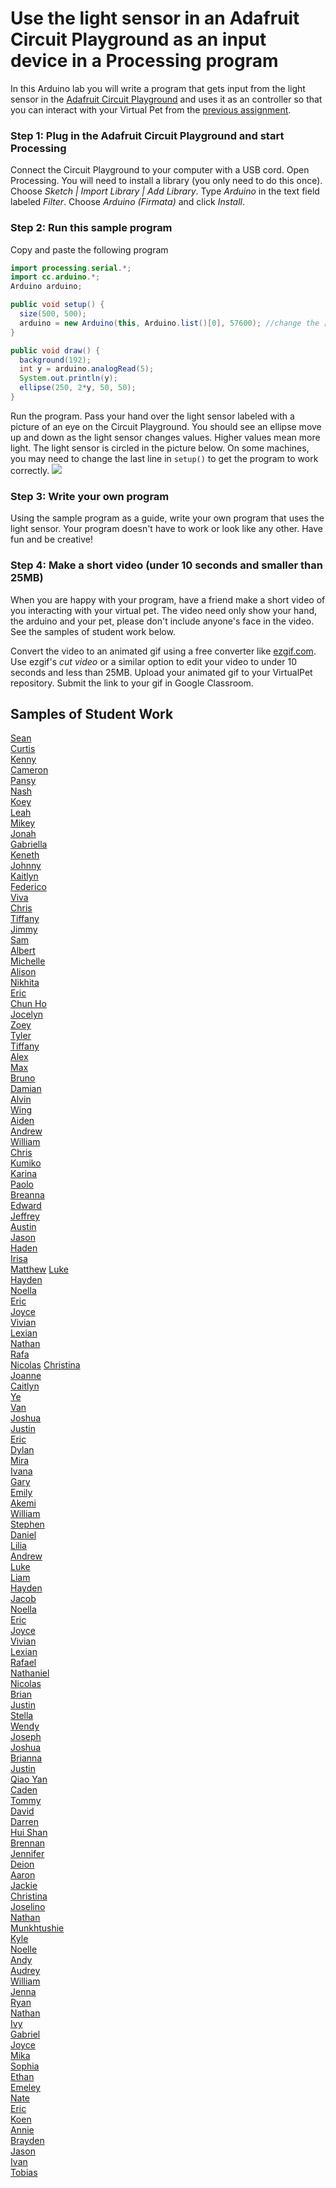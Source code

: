 # Use the light sensor in an Adafruit Circuit Playground as an input device in a Processing program
In this Arduino lab you will write a program that gets input from the light sensor in the [Adafruit Circuit Playground](https://www.adafruit.com/product/3000) and uses it as an controller so that you can interact with your Virtual Pet from the [previous assignment](https://github.com/APCSLowell/VirtualPet/blob/gh-pages/README.md#virtual-pet).

### Step 1: Plug in the Adafruit Circuit Playground and start Processing
Connect the Circuit Playground to your computer with a USB cord. Open Processing. You will need to install a library (you only need to do this once). Choose *Sketch | Import Library | Add Library*.  Type *Arduino* in the text field labeled *Filter*. Choose *Arduino (Firmata)* and click *Install*.

### Step 2: Run this sample program
Copy and paste the following program
```java {.line-numbers}
import processing.serial.*;
import cc.arduino.*;
Arduino arduino;

public void setup() {
  size(500, 500);
  arduino = new Arduino(this, Arduino.list()[0], 57600); //change the [0] to a [1] or [2] etc. if your program doesn't work
}

public void draw() {
  background(192);
  int y = arduino.analogRead(5);
  System.out.println(y);
  ellipse(250, 2*y, 50, 50);
}
```
Run the program. Pass your hand over the light sensor labeled with a picture of an eye on the Circuit Playground. You should see an ellipse move up and down as the light sensor changes values. Higher values mean more light. The light sensor is circled in the picture below. On some machines, you may need to change the last line in `setup()` to get the program to work correctly.
![](CircuitPlayground.PNG)

### Step 3: Write your own program
Using the sample program as a guide, write your own program that uses the light sensor. Your program doesn't have to work or look like any other. Have fun and be creative! 

### Step 4: Make a short video (under 10 seconds and smaller than 25MB)
When you are happy with your program, have a friend make a short video of you interacting with your virtual pet. The video need only show your hand, the arduino and your pet, please don't include anyone's face in the video. See the samples of student work below.   

Convert the video to an animated gif using a free converter like [ezgif.com](https://ezgif.com/). Use ezgif's *cut video* or a similar option to edit your video to under 10 seconds and less than 25MB. Upload your animated gif to your VirtualPet repository. Submit the link to your gif in Google Classroom. 

<!-- ### Have something cool that can be shown at back to school night?
Back to school night is Thursday September 19. Let me know if I can use your program at back to school night.   -->

Samples of Student Work
-----------------------
[Sean](https://github.com/GeraldJimes/VirtualPet/blob/gh-pages/ezgif.com-gif-maker.gif)   
[Curtis](https://github.com/curtischen1/VirtualPet/blob/gh-pages/LightSensor.gif)   
[Kenny](https://github.com/KennyCh13/VirtualPet/blob/gh-pages/ezgif.com-gif-maker.gif)   
[Cameron](https://github.com/CaNguyen1/VirtualPet/blob/gh-pages/IMG_6046.GIF)   
[Pansy](https://github.com/pakuang/VirtualPet/blob/gh-pages/ezgif.com-gif-maker.gif)   
[Nash](https://github.com/MoonNash/VirtualPet/blob/gh-pages/IMG_2826%20(1).GIF)   
[Koey](https://github.com/koeychan/VirtualPet/blob/gh-pages/ezgif.com-gif-maker.gif)   
[Leah](https://github.com/Lloyd2202/VirtualPet/blob/gh-pages/ezgif.com-gif-maker.gif)   
[Mikey](https://github.com/miosullivan/LightSensorController/blob/master/ezgif.com-gif-maker.gif)   
[Jonah](https://github.com/JonahWaldman/VirtualPet/blob/gh-pages/ezgif.com-gif-maker.gif)   
[Gabriella](https://github.com/gabriellasu/VirtualPet/blob/gh-pages/ezgif.com-gif-maker%20(1).gif)   
[Keneth](https://github.com/KenethL/VirtualPet/blob/gh-pages/ezgif.com-gif-maker.gif)   
[Johnny](https://github.com/Jlin202/VirtualPet/blob/gh-pages/ezgif-2-10cdb474aac4.gif)   
[Kaitlyn](https://github.com/kaiyenpepper/VirtualPet/blob/gh-pages/ezgif.com-gif-maker.gif)   
[Federico](https://github.com/feaprile/VirtualPet/blob/gh-pages/ezgif.com-gif-maker.gif)   
[Viva](https://github.com/vivavoong/VirtualPet/blob/gh-pages/interactingwithfish.gif)   
[Chris](https://github.com/TophTheBro/LightSensorController/blob/master/ezgif.com-video-to-gif.gif)   
[Tiffany](https://github.com/TILOUIE2/VirtualPet/blob/gh-pages/ezgif.com-gif-maker.gif)   
[Jimmy](https://github.com/Jimmy1433223/VirtualPet/blob/gh-pages/ezgif.com-gif-maker.gif)   
[Sam](https://github.com/SamRosenblum415/VirtualPet/blob/gh-pages/ezgif.com-gif-maker.gif)   
[Albert](https://github.com/alshi31/VirtualPet/blob/gh-pages/Albert%20Shi's%20Virtual%20Pet%20Panda%20GIF.gif)   
[Michelle](https://github.com/mitan4/VirtualPet/blob/gh-pages/birdHop.gif)   
[Alison](https://github.com/apcsci/VirtualPet/blob/gh-pages/virtualpet_gif.gif)   
[Nikhita](https://github.com/Nilaw5/VirtualPet/blob/gh-pages/VirtualPet%20Light%20Gif.gif)   
[Eric](https://github.com/erchan3/VirtualPet/blob/gh-pages/ezgif.com-gif-maker.gif)   
[Chun Ho](https://github.com/chchen4/VirtualPet/blob/gh-pages/Mad%20Virtual%20Pet.gif)   
[Jocelyn](https://github.com/jxcelynyu/VirtualPet/blob/gh-pages/IMG_0589.GIF)   
[Zoey](https://github.com/zoeyzhu/VirtualPet/blob/gh-pages/IMG_8305.GIF)   
[Tyler](https://github.com/ty237/VirtualPet/blob/gh-pages/ezgif.com-gif-maker.gif)   
[Tiffany](https://github.com/tiffanyt11/VirtualPet/blob/gh-pages/ezgif-7-49449e974dc8.gif)   
[Alex](https://github.com/AlexHackathon/VirtualPet/blob/gh-pages/ezgif.com-gif-maker.gif)   
[Max](https://github.com/max-2023/VirtualPet/blob/gh-pages/Maxwell%20Xu%20-%20Interactive%20Virtual%20Pet.gif)   
[Bruno](https://github.com/bruno-415/VirtualPet/blob/gh-pages/petoctopus_gif.gif)   
[Damian](https://github.com/dabogdon/LightSensorController/blob/master/ezgif-7-c98aa93edc26.gif)    
[Alvin](https://github.com/alchan6/VirtualPet/blob/gh-pages/Virtual%20Pet%20Gif.gif)    
[Wing](https://github.com/wilai3/VirtualPet/blob/gh-pages/ezgif.com-gif-maker%20(1).gif)    
[Aiden](https://github.com/AidenShiu/VirtualPet/blob/gh-pages/ezgif-7-ab505aa2b4a4.gif)   
[Andrew](https://github.com/antan2/VirtualPet/blob/gh-pages/light%20sensor%20gif.gif)   
[William](https://github.com/wicao1/VirtualPet/blob/gh-pages/virtual_pet_gif.gif)   
[Chris](https://github.com/ChGee/VirtualPet/blob/gh-pages/D1A03D0F-BAB3-42A9-9C4A-906D4511673D.gif)   
[Kumiko](https://github.com/kukomori/VirtualPet/blob/b213ec85dfabac02a42f1126524f14b71b459cdd/doggy.gif)    
[Karina](https://github.com/kaanders17/VirtualPet/blob/gh-pages/Virtual%20Pet%20GIF.gif)  
[Paolo](https://github.com/paolo415/VirtualPet/blob/gh-pages/lightSensorShark.gif)  
[Breanna](https://github.com/paolo415/VirtualPet/blob/gh-pages/lightSensorShark.gif)  
[Edward](https://github.com/edpilotte/VirtualPet/blob/gh-pages/ezgif.com-gif-maker.gif)   
[Jeffrey](https://github.com/jethiDaCoder/VirtualPet/blob/gh-pages/Virtual%20Pet%20Pufferfish.gif)    
[Austin](https://github.com/auwong1/VirtualPet/blob/908332eadb26acada225312c10647b8ef24e5854/bear.gif)  
[Jason](https://github.com/jawong32/Virtual-Pet-Animation/blob/main/arduino.gif)  
[Haden](https://github.com/hachan-beep/VirtualPet/blob/gh-pages/ezgif.com-gif-maker%20(1).gif)    
[Irisa](https://github.com/irisac415/VirtualPet/blob/gh-pages/Light%20Sensor%20Snowman%20Gif.gif)   
[Matthew](https://github.com/malee8/VirtualPet/blob/gh-pages/Light%20Sensor%20(Aug%2031%2C%202021%20at%208_08%20AM).gif)    
[Luke](https://github.com/LukeD808/VirtualPet/blob/gh-pages/LukeDonohueVirtualPetGif.gif)   
[Hayden](https://github.com/hakwok/VirtualPet/blob/gh-pages/gif.gif)    
[Noella](https://github.com/noellalee1/VirtualPet/blob/gh-pages/63DEBE89-4BAA-44AE-8227-19408460A609.gif)   
[Eric](https://github.com/ErLiao137/VirtualPet/blob/gh-pages/owl_gif2.gif)   
[Joyce](https://github.com/joliu8/VirtualPet/blob/gh-pages/ezgif.com-gif-maker.gif)   
[Vivian](https://github.com/VivianMak/VirtualPet/blob/gh-pages/ezgif.com-gif-maker.gif)   
[Lexian](https://github.com/lexiannguyen/VirtualPet/blob/gh-pages/ezgif.com-gif-maker.gif)    
[Nathan](https://github.com/NathanTjong/VirtualPet/blob/gh-pages/D29BD7F0-F638-4114-BDD5-F430A6F304E6.gif)    
[Rafa](https://github.com/IamRafaelllll/VirtualPet/blob/gh-pages/ezgif.com-gif-maker.gif)  
[Nicolas](https://github.com/nireiss/VirtualPet/blob/2dbc2fafb4534644acdb4300800e627c9ff09694/nicolasReissVirtualPetArduino.gif)
[Christina](https://github.com/christina88chan/VirtualPet/blob/5a5e5561933f2b6075028a15997f6c5555fae52a/bear.GIF)   
[Joanne](https://github.com/joannechenn/LightSensorController/blob/master/ezgif.com-gif-maker.gif)   
[Caitlyn](https://github.com/calam1818/VirtualPet/blob/gh-pages/ezgif-7-2a34deac5c28.gif)   
[Ye](https://github.com/YejinL12/VirtualPet/blob/1e12aa4eacfa27f8f2b6a9adce5fa1f9b545c9c2/speedyOcto.gif)   
[Van](https://github.com/Vanthebot/VirtualPet/blob/gh-pages/ezgif.com-gif-maker%20%281%29.gif)   
[Joshua](https://github.com/jopaza21/VirtualPetAnimation/blob/main/VirtualPetLightAnimation1.gif)   
[Justin](https://github.com/jushiu/Animation/blob/main/EC6B3633-1839-4E79-8E68-1988A1A46386.gif)   
[Eric](https://github.com/desolaterakan/VirtualPet/blob/gh-pages/froog-old.gif)   
[Dylan](https://github.com/dy-alt/VirtualPet/blob/gh-pages/elephant.gif)   
[Mira](https://github.com/mira16-v/VirtualPet/blob/gh-pages/ezgif.com-gif-maker%281%29.gif)   
[Ivana](https://github.com/ivxu24/VirtualPet/blob/gh-pages/ezgif.com-gif-maker.gif)   
[Gary](https://github.com/Gary055/anime/blob/main/ezgif.com-gif-maker.gif)   
[Emily](https://github.com/emyip/VirtualPet/blob/gh-pages/VID_20210902_083010.gif)   
[Akemi](https://github.com/Akemi1222/VirtualPet/blob/gh-pages/ezgif.com-video-to-gif.gif)   
[William](https://github.com/WilliamsGitHubAccount/VirtualPet/blob/gh-pages/ezgif.com-gif-maker.gif)   
[Stephen](https://github.com/stevenmeap/VirtualPet/blob/gh-pages/SnowmanGif.gif)   
[Daniel](https://github.com/wood09/VirtualPet/blob/gh-pages/ezgif-6-a204699bbd88-min.gif)   
[Lilia](https://github.com/liliaching/VirtualPet/blob/944e4f1785dd7701158b9dc16cd2ad84d9d05429/B49FD15F-75E7-413A-9D82-B061CC1A6359.gif)   
[Andrew](https://github.com/guppies23456/LightSensorController/blob/master/AD%20Light%20Sensor%20Virtual%20Pet.gif)   
[Luke](https://github.com/LukeD808/VirtualPet/blob/gh-pages/LukeDonohueVirtualPetGif.gif)   
[Liam](https://github.com/ligiraldo/VirtualPet/blob/gh-pages/beanospoke.gif)   
[Hayden](https://github.com/hakwok/VirtualPet/blob/gh-pages/gif-min.gif)   
[Jacob](https://github.com/jalambert/VirtualPet/blob/gh-pages/ezgif.com-gif-maker.gif)   
[Noella](https://github.com/noellalee1/VirtualPet/blob/gh-pages/63DEBE89-4BAA-44AE-8227-19408460A609.gif)   
[Eric](https://github.com/ErLiao137/VirtualPet/blob/gh-pages/owl_gif2.gif)   
[Joyce](https://github.com/joliu8/VirtualPet/blob/gh-pages/ezgif.com-gif-maker.gif)   
[Vivian](https://github.com/VivianMak/VirtualPet/blob/gh-pages/ezgif.com-gif-maker.gif)   
[Lexian](https://github.com/lexiannguyen/VirtualPet/blob/gh-pages/ezgif.com-gif-maker.gif)   
[Rafael](https://github.com/IamRafaelllll/VirtualPet/blob/gh-pages/ezgif.com-gif-maker.gif)   
[Nathaniel](https://github.com/NathanTjong/VirtualPet/blob/gh-pages/D29BD7F0-F638-4114-BDD5-F430A6F304E6.gif)   
[Nicolas](https://github.com/nireiss/VirtualPet/blob/2dbc2fafb4534644acdb4300800e627c9ff09694/nicolasReissVirtualPetArduino.gif)   
[Brian](https://github.com/brsen/VirtualPet/blob/gh-pages/1037EF2E-6A72-49FE-BAED-48B60620A940.gif)   
[Justin](https://github.com/jushiu/Animation/blob/main/EC6B3633-1839-4E79-8E68-1988A1A46386.gif)   
[Stella](https://github.com/StellaSit0/VirtualPet/blob/gh-pages/ezgif-2-2963dcfd78fd.gif)   
[Wendy](https://github.com/lafmj/VirtualPet/blob/gh-pages/sdasdasda.gif)   
[Joseph](https://github.com/JosephTeng/VirtualPet/blob/gh-pages/D2DB5951-7BB4-48D7-84E4-EDB18E421764.gif)   
[Joshua](https://github.com/jovegher/VirtualPet/blob/gh-pages/virtualpetlightsensor.gif)   
[Brianna](https://github.com/brwong8/VirtualPet/blob/gh-pages/ezgif.com-video-to-gif.gif)   
[Justin](https://github.com/Justin-pyth/VirtualPet/blob/gh-pages/Light%20Sensor.gif)   
[Qiao Yan](https://github.com/QIAOYANX/VirtualPet/blob/gh-pages/ezgif.com-gif-maker%20%281%29.gif)   
[Caden](https://github.com/cayeung1/VirtualPet/blob/gh-pages/ezgif-2-52c35b7d5a6d.gif)   
[Tommy](https://github.com/toyu3/VirtualPet/blob/gh-pages/ezgif-2-98d14e342430.gif)   
[David](https://github.com/davidzhang3/VirtualPet/blob/gh-pages/ezgif.com-gif-maker.gif)   
[Darren](https://github.com/DarrenZhao1/VirtualPet/blob/gh-pages/ezgif.com-gif-maker%204.gif)   
[Hui Shan](https://github.com/huishancai/VirtualPet/blob/gh-pages/ezgif.com-video-to-gif.gif)   
[Brennan](https://github.com/Brennan-c/VirtualPet/blob/gh-pages/ezgif.com-gif-maker.gif)   
[Jennifer](https://github.com/jennifer0525/VirtualPet/blob/gh-pages/virtual%20pet%20gif.gif)   
[Deion](https://github.com/deionchaudhary/Panda/blob/gh-pages/lightSensor.gif)   
[Aaron](https://github.com/AaronnChen/VirtualPet/blob/gh-pages/ezgif.com-gif-maker.gif)   
[Jackie](https://github.com/jachen16/VirtualPet/blob/gh-pages/Animated%20Pet.gif)   
[Christina](https://github.com/chchung1/VirtualPet/blob/gh-pages/ezgif.com-gif-maker.gif)   
[Joselino](https://github.com/joselinodt/VirtualPet/blob/gh-pages/IMG-9425.GIF)   
[Nathan](https://github.com/Naguan1/VirtualPet/blob/6e7fbb24cdc168d90c971d984f71812e4eb09cf9/ezgif.com-gif-maker%20%282%29.gif)   
[Munkhtushie](https://github.com/tushigitgel/VirtualPet/blob/gh-pages/myhippodancinggif.gif)   
[Kyle](https://github.com/kylam1/VirtualPet/blob/gh-pages/ezgif.com-gif-maker.gif)   
[Noelle](https://github.com/noellelam/VirtualPet/blob/71284452804fd61c948c9267f2222da075141f3c/ezgif.com-gif-maker.gif)   
[Andy](https://github.com/andeey3/VirtualPet/blob/gh-pages/ezgif.com-gif-maker.gif)   
[Audrey](https://github.com/AudreyLau8/VirtualPet/blob/gh-pages/ezgif.com-gif-maker%20%281%29.gif)   
[William](https://github.com/Williamlaw2005/VirtualPet/blob/gh-pages/ezgif-7-cce55bd8754a.gif)   
[Jenna](https://github.com/Jenna1910/VirtualPet/blob/gh-pages/ezgif.com-gif-maker.gif)   
[Ryan](https://github.com/chknwngs999/VirtualPet/blob/gh-pages/chickengif.gif)   
[Nathan](https://github.com/naleung1/VirtualPet/blob/gh-pages/Pet%20Slime%20Light%20Sensor%20gif.gif)   
[Ivy](https://github.com/ivyylin/VirtualPet/blob/gh-pages/1B2E0BCA-88D3-49C1-9004-450437B2E30D.gif)   
[Gabriel](https://github.com/Gabriel-Low-06/VirtualPet/blob/157d3f24c5e159068432e7cedebacd9efa10579f/Dragon-LightSensor.gif)   
[Joyce](https://github.com/joycema212/VirtualPet/blob/gh-pages/ezgif.com-video-to-gif.gif)   
[Mika](https://github.com/mikanguyenn/VirtualPet/blob/gh-pages/VirtualPet.gif)   
[Sophia](https://github.com/sophiapeckner/VirtualPet/blob/gh-pages/flappyCardinal.gif)   
[Ethan](https://github.com/Etqiu/VirtualPet/blob/gh-pages/ezgif.com-gif-maker.gif)   
[Emeley](https://github.com/emsarcenobravo/VirtualPet/blob/gh-pages/ezgif.com-gif-maker.gif)   
[Nate](https://github.com/Nsirival/VirtualPet/blob/gh-pages/Nate%20Sirivallop%20-%20Light%20Sensor.gif)   
[Eric](https://github.com/desolaterakan/VirtualPet/blob/gh-pages/froog-old.gif)   
[Koen](https://github.com/koendwong/VirtualPet/blob/gh-pages/koendwongPandaBounce.gif)   
[Annie](https://github.com/anxu9/VirtualPet/blob/gh-pages/bunnygif.gif)   
[Brayden](https://github.com/B-r-4-y-d-3-n/VirtualPet/blob/gh-pages/ezgif-4-996eba0ef3d6.gif)   
[Jason](https://github.com/JasonZhong3/VirtualPet/blob/gh-pages/ezgif.com-gif-maker%20%282%29.gif)   
[Ivan](https://github.com/ivzhu1/VirtualPet/blob/gh-pages/duck.gif)   
[Tobias](https://github.com/TobyZuercher/VirtualPet/blob/gh-pages/image0.gif)   
